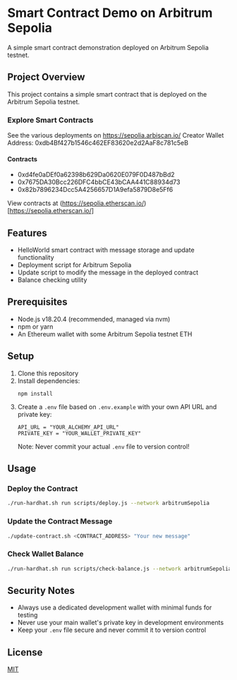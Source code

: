 # Smart Contract Demo on Arbitrum Sepolia

A simple smart contract demonstration deployed on Arbitrum Sepolia testnet.

## Project Overview

This project contains a simple smart contract that is deployed on the Arbitrum Sepolia testnet.

### Explore Smart Contracts
See the various deployments on https://sepolia.arbiscan.io/
Creator Wallet Address: 0xdb4Bf427b1546c462EF83620e2d2AaF8c781c5eB

#### Contracts
* 0xd4fe0aDEf0a62398b629Da0620E079F0D487bBd2
* 0x7675DA30Bcc226DFC4bbCE43bCAA441C88934d73
* 0x82b7896234Dcc5A4256657D1A9efa5879D8e5Ff6

View contracts at (https://sepolia.etherscan.io/)[https://sepolia.etherscan.io/]

## Features

- HelloWorld smart contract with message storage and update functionality
- Deployment script for Arbitrum Sepolia
- Update script to modify the message in the deployed contract
- Balance checking utility

## Prerequisites

- Node.js v18.20.4 (recommended, managed via nvm)
- npm or yarn
- An Ethereum wallet with some Arbitrum Sepolia testnet ETH

## Setup

1. Clone this repository
2. Install dependencies:
   ```
   npm install
   ```
3. Create a `.env` file based on `.env.example` with your own API URL and private key:
   ```
   API_URL = "YOUR_ALCHEMY_API_URL"
   PRIVATE_KEY = "YOUR_WALLET_PRIVATE_KEY"
   ```
   Note: Never commit your actual `.env` file to version control!

## Usage

### Deploy the Contract

```bash
./run-hardhat.sh run scripts/deploy.js --network arbitrumSepolia
```

### Update the Contract Message

```bash
./update-contract.sh <CONTRACT_ADDRESS> "Your new message"
```

### Check Wallet Balance

```bash
./run-hardhat.sh run scripts/check-balance.js --network arbitrumSepolia
```

## Security Notes

- Always use a dedicated development wallet with minimal funds for testing
- Never use your main wallet's private key in development environments
- Keep your `.env` file secure and never commit it to version control

## License

[MIT](LICENSE)
